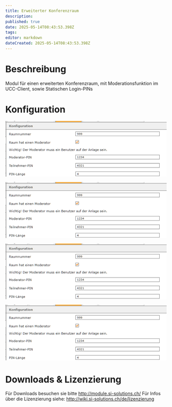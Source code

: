 ```yaml
---
title: Erweiterter Konferenzraum
description: 
published: true
date: 2025-05-14T08:43:53.398Z
tags: 
editor: markdown
dateCreated: 2025-05-14T08:43:53.398Z
---
```


# Beschreibung
Modul für einen erweiterten Konferenzraum, mit Moderationsfunktion im UCC-Client, sowie Statischen Login-PINs
# Konfiguration

![1.png](/uploads/advanced_conference/1.png)

![2.png](/uploads/advanced_conference/1.png)

![3.png](/uploads/advanced_conference/1.png)

![4.png](/uploads/advanced_conference/1.png)


# Downloads & Lizenzierung
Für Downloads besuchen sie bitte http://module.si-solutions.ch/
Für Infos über die Lizenzierung siehe: http://wiki.si-solutions.ch/de/lizenzierung